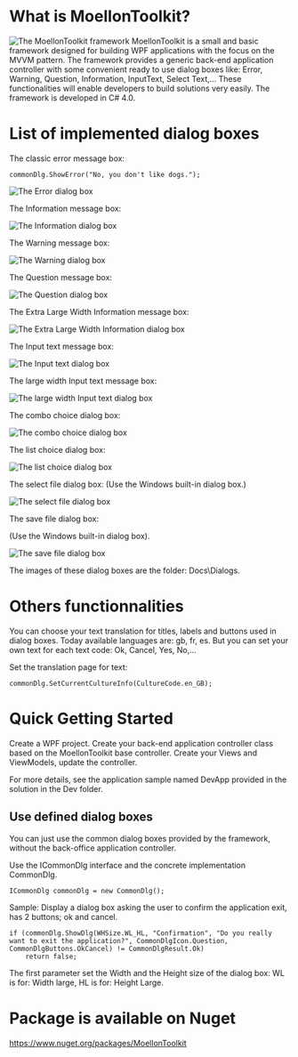 # What is MoellonToolkit?
![The MoellonToolkit framework](Docs/Logo/MoellonToolkit_logo128.jpg) MoellonToolkit is a small and basic framework designed for building WPF applications with the focus on the MVVM pattern.
The framework provides a generic back-end application controller with some convenient ready to use dialog boxes like: Error, Warning, Question, Information, InputText, Select Text,...
These functionalities will enable developers to build solutions very easily. 
The framework is developed in C# 4.0.  

# List of implemented dialog boxes

The classic error message box:

	commonDlg.ShowError("No, you don't like dogs.");

![The Error dialog box](Docs/Dialogs/dlgError.jpg)

The Information message box:

![The Information dialog box](Docs/Dialogs/dlgInformation.jpg)

The Warning message box:

![The Warning dialog box](Docs/Dialogs/dlgWarning.jpg)

The Question message box:

![The Question dialog box](Docs/Dialogs/dlgQuestion.jpg)

The Extra Large Width Information message box:

![The Extra Large Width Information dialog box](Docs/Dialogs/dlgInformationWidthXL.jpg)

The Input text message box:

![The Input text dialog box](Docs/Dialogs/dlgInputText.jpg)

The large width Input text message box:

![The large width Input text dialog box](Docs/Dialogs/dlgInputTextWidthLarge.jpg)

The combo choice dialog box:

![The combo choice dialog box](Docs/Dialogs/dlgComboChoice.jpg)

The list choice dialog box:

![The list choice dialog box](Docs/Dialogs/dlgListChoice.jpg)

The select file  dialog box:
(Use the Windows built-in dialog box.)

![The select file  dialog box](Docs/Dialogs/dlgSelectFile.jpg)

The save file  dialog box:

(Use the Windows built-in dialog box).

![The save file  dialog box](Docs/Dialogs/dlgSaveFile.jpg)

The images of these dialog boxes are the folder: Docs\Dialogs.


# Others functionnalities
You can choose your text translation for titles, labels and buttons used in dialog boxes.
Today available languages are: gb, fr, es.
But you can set your own text for each text code: Ok, Cancel, Yes, No,...

Set the translation page for text:

    commonDlg.SetCurrentCultureInfo(CultureCode.en_GB);
	
# Quick Getting Started 
Create a WPF project. Create your back-end application controller class based on the MoellonToolkit base controller.
Create your Views and ViewModels, update the controller.

For more details, see the application sample named DevApp provided in the solution in the Dev folder.

## Use defined dialog boxes
You can just use the common dialog boxes provided by the framework, without the back-office application controller.

Use the ICommonDlg interface and the concrete implementation CommonDlg.

    ICommonDlg commonDlg = new CommonDlg();

Sample:	Display a dialog box asking the user to confirm the application exit, has 2 buttons; ok and cancel.

    if (commonDlg.ShowDlg(WHSize.WL_HL, "Confirmation", "Do you really want to exit the application?", CommonDlgIcon.Question, CommonDlgButtons.OkCancel) != CommonDlgResult.Ok)
		return false;

The first parameter set the Width and the Height size of the dialog box: 
WL is for: Width large, HL is for: Height Large.

# Package is available on Nuget
https://www.nuget.org/packages/MoellonToolkit
